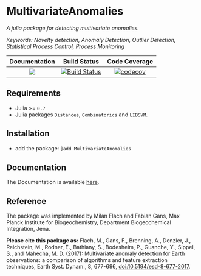 # MultivariateAnomalies

*A julia package for detecting multivariate anomalies.*

*Keywords: Novelty detection, Anomaly Detection, Outlier Detection, Statistical Process Control, Process Monitoring*

| **Documentation**                                                                                                        | **Build Status**                                                                                | **Code Coverage**
|:-------------------------------------------------------------------------------:|:-----------------------------------------------------------------------------------------------:| :-----------------------------------------------------------------------------------------------:|
| [![](https://img.shields.io/badge/docs-latest-blue.svg)](https://milanflach.github.io/MultivariateAnomalies.jl/latest) | [![Build Status](https://travis-ci.org/milanflach/MultivariateAnomalies.jl.svg?branch=master)](https://travis-ci.org/milanflach/MultivariateAnomalies.jl)| [![codecov](https://codecov.io/gh/milanflach/MultivariateAnomalies.jl/branch/master/graph/badge.svg)](https://codecov.io/gh/milanflach/MultivariateAnomalies.jl) | 

## Requirements

- Julia >= `0.7`
- Julia packages `Distances`, `Combinatorics` and `LIBSVM`.

## Installation

- add the package: ```]add MultivariateAnomalies```

## Documentation

The Documentation is available [here](https://milanflach.github.io/MultivariateAnomalies.jl/latest).

## Reference

The package was implemented by Milan Flach and Fabian Gans, Max Planck Institute for Biogeochemistry, Department Biogeochemical Integration, Jena.

**Please cite this package as:**
Flach, M., Gans, F., Brenning, A., Denzler, J., Reichstein, M., Rodner, E., Bathiany, S., Bodesheim, P., Guanche, Y., Sippel, S., and Mahecha, M. D. (2017): Multivariate anomaly detection for Earth observations: a comparison of algorithms and feature extraction techniques, Earth Syst. Dynam., 8, 677-696, [doi:10.5194/esd-8-677-2017](https://doi.org/10.5194/esd-8-677-2017).

